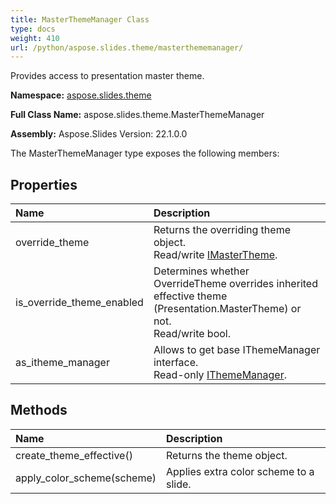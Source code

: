 ```yaml
---
title: MasterThemeManager Class
type: docs
weight: 410
url: /python/aspose.slides.theme/masterthememanager/
---
```


Provides access to presentation master theme.

**Namespace:** [aspose.slides.theme](/python/aspose.slides.theme/)

**Full Class Name:** aspose.slides.theme.MasterThemeManager

**Assembly:**  Aspose.Slides Version: 22.1.0.0

The MasterThemeManager type exposes the following members:
## **Properties**
|**Name**|**Description**|
| :- | :- |
|override_theme|Returns the overriding theme object.<br/>            Read/write [IMasterTheme](/python/aspose.slides.theme/imastertheme/).|
|is_override_theme_enabled|Determines whether OverrideTheme overrides inherited effective theme (Presentation.MasterTheme) or not.<br/>            Read/write bool.|
|as_itheme_manager|Allows to get base IThemeManager interface.<br/>            Read-only [IThemeManager](/python/aspose.slides.theme/ithememanager/).|
## **Methods**
|**Name**|**Description**|
| :- | :- |
|create_theme_effective()|Returns the theme object.|
|apply_color_scheme(scheme)|Applies extra color scheme to a slide.|
